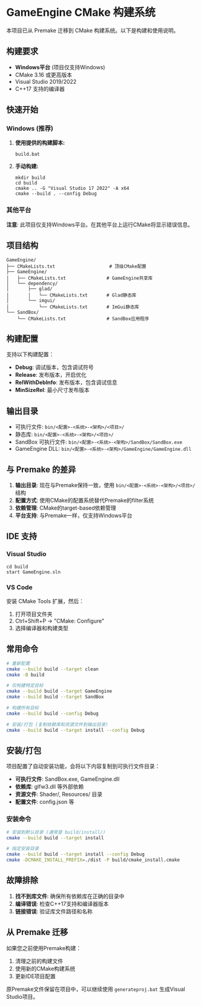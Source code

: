 # GameEngine CMake 构建系统

本项目已从 Premake 迁移到 CMake 构建系统。以下是构建和使用说明。

## 构建要求

- **Windows平台** (项目仅支持Windows)
- CMake 3.16 或更高版本
- Visual Studio 2019/2022
- C++17 支持的编译器

## 快速开始

### Windows (推荐)

1. **使用提供的构建脚本:**
   ```batch
   build.bat
   ```

2. **手动构建:**
   ```batch
   mkdir build
   cd build
   cmake .. -G "Visual Studio 17 2022" -A x64
   cmake --build . --config Debug
   ```

### 其他平台

**注意**: 此项目仅支持Windows平台。在其他平台上运行CMake将显示错误信息。

## 项目结构

```
GameEngine/
├── CMakeLists.txt                    # 顶级CMake配置
├── GameEngine/
│   ├── CMakeLists.txt               # GameEngine共享库
│   └── dependency/
│       ├── glad/
│       │   └── CMakeLists.txt       # Glad静态库
│       └── imgui/
│           └── CMakeLists.txt       # ImGui静态库
└── SandBox/
    └── CMakeLists.txt               # SandBox应用程序
```

## 构建配置

支持以下构建配置：
- **Debug**: 调试版本，包含调试符号
- **Release**: 发布版本，开启优化
- **RelWithDebInfo**: 发布版本，包含调试信息
- **MinSizeRel**: 最小尺寸发布版本

## 输出目录

- 可执行文件: `bin/<配置>-<系统>-<架构>/<项目>/`
- 静态库: `bin/<配置>-<系统>-<架构>/<项目>/`
- SandBox 可执行文件: `bin/<配置>-<系统>-<架构>/SandBox/SandBox.exe`
- GameEngine DLL: `bin/<配置>-<系统>-<架构>/GameEngine/GameEngine.dll`

## 与 Premake 的差异

1. **输出目录**: 现在与Premake保持一致，使用 `bin/<配置>-<系统>-<架构>/<项目>/` 结构
2. **配置方式**: 使用CMake的配置系统替代Premake的filter系统
3. **依赖管理**: CMake的target-based依赖管理
4. **平台支持**: 与Premake一样，仅支持Windows平台

## IDE 支持

### Visual Studio
```batch
cd build
start GameEngine.sln
```

### VS Code
安装 CMake Tools 扩展，然后：
1. 打开项目文件夹
2. Ctrl+Shift+P → "CMake: Configure"
3. 选择编译器和构建类型

## 常用命令

```bash
# 重新配置
cmake --build build --target clean
cmake -B build

# 仅构建特定目标
cmake --build build --target GameEngine
cmake --build build --target SandBox

# 构建所有目标
cmake --build build --config Debug

# 安装/打包 (复制依赖库和资源文件到输出目录)
cmake --build build --target install --config Debug
```

## 安装/打包

项目配置了自动安装功能，会将以下内容复制到可执行文件目录：

- **可执行文件**: SandBox.exe, GameEngine.dll
- **依赖库**: glfw3.dll 等外部依赖
- **资源文件**: Shader/, Resources/ 目录
- **配置文件**: config.json 等

### 安装命令
```bash
# 安装到默认目录 (通常是 build/install/)
cmake --build build --target install

# 指定安装目录
cmake --build build --target install --config Debug
cmake -DCMAKE_INSTALL_PREFIX=./dist -P build/cmake_install.cmake
```

## 故障排除

1. **找不到库文件**: 确保所有依赖库在正确的目录中
2. **编译错误**: 检查C++17支持和编译器版本
3. **链接错误**: 验证库文件路径和名称

## 从 Premake 迁移

如果您之前使用Premake构建：
1. 清理之前的构建文件
2. 使用新的CMake构建系统
3. 更新IDE项目配置

原Premake文件保留在项目中，可以继续使用 `generateproj.bat` 生成Visual Studio项目。 